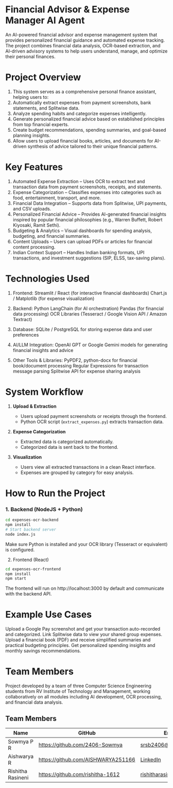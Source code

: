 # Financial Advisor & Expense Manager AI Agent

An AI-powered financial advisor and expense management system that provides personalized financial guidance and automated expense tracking. The project combines financial data analysis, OCR-based extraction, and AI-driven advisory systems to help users understand, manage, and optimize their personal finances.

# Project Overview

1. This system serves as a comprehensive personal finance assistant, helping users to:
2. Automatically extract expenses from payment screenshots, bank statements, and Splitwise data.
3. Analyze spending habits and categorize expenses intelligently.
4. Generate personalized financial advice based on established principles from top financial experts.
5. Create budget recommendations, spending summaries, and goal-based planning insights.
6. Allow users to upload financial books, articles, and documents for AI-driven synthesis of advice tailored to their unique financial patterns.

# Key Features

1. Automated Expense Extraction – Uses OCR to extract text and transaction data from payment screenshots, receipts, and statements.
2. Expense Categorization – Classifies expenses into categories such as food, entertainment, transport, and more.
3. Financial Data Integration – Supports data from Splitwise, UPI payments, and CSV uploads.
4. Personalized Financial Advice – Provides AI-generated financial insights inspired by popular financial philosophies (e.g., Warren Buffett, Robert Kiyosaki, Ramit Sethi).
5. Budgeting & Analytics – Visual dashboards for spending analysis, budgeting, and financial summaries.
6. Content Uploads – Users can upload PDFs or articles for financial content processing.
7. Indian Context Support – Handles Indian banking formats, UPI transactions, and investment suggestions (SIP, ELSS, tax-saving plans).

# Technologies Used

1. Frontend:
Streamlit / React (for interactive financial dashboards)
Chart.js / Matplotlib (for expense visualization)

2. Backend:
Python
LangChain (for AI orchestration)
Pandas (for financial data processing)
OCR Libraries (Tesseract / Google Vision API / Amazon Textract)

3. Database:
SQLite / PostgreSQL for storing expense data and user preferences

4. AI/LLM Integration:
OpenAI GPT or Google Gemini models for generating financial insights and advice

5. Other Tools & Libraries:
PyPDF2, python-docx for financial book/document processing
Regular Expressions for transaction message parsing
Splitwise API for expense sharing analysis

# System Workflow

1. **Upload & Extraction**  
   - Users upload payment screenshots or receipts through the frontend.  
   - Python OCR script (`extract_expenses.py`) extracts transaction data.

2. **Expense Categorization**  
   - Extracted data is categorized automatically.  
   - Categorized data is sent back to the frontend.

3. **Visualization**  
   - Users view all extracted transactions in a clean React interface.  
   - Expenses are grouped by category for easy analysis.


# How to Run the Project

### 1. Backend (NodeJS + Python)
```bash
cd expenses-ocr-backend
npm install
# Start backend server
node index.js
```
Make sure Python is installed and your OCR library (Tesseract or equivalent) is configured.

2. Frontend (React)
```bash
cd expenses-ocr-frontend
npm install
npm start
```
The frontend will run on http://localhost:3000 by default and communicate with the backend API.


# Example Use Cases

Upload a Google Pay screenshot and get your transaction auto-recorded and categorized.
Link Splitwise data to view your shared group expenses.
Upload a financial book (PDF) and receive simplified summaries and practical budgeting principles.
Get personalized spending insights and monthly savings recommendations.

# Team Members
Project developed by a team of three Computer Science Engineering students from RV Institute of Technology and Management, working collaboratively on all modules including AI development, OCR processing, and financial data analysis.

## Team Members

| Name              | GitHub                              | Email ID                                               |
|-------------------|-------------------------------------|--------------------------------------------------------|
| Sowmya P R        | https://github.com/2406-Sowmya      | srsb2406@gmail.com                                     |
| Aishwarya R       | https://github.com/AISHWARYA251166  | [LinkedIn](https://www.linkedin.com/in/linkedin2/)     |
| Rishitha Rasineni | https://github.com/rishitha-1612    | rishitharasineni@gmail.com                             |

